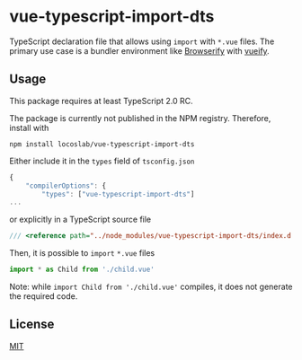 # vue-typescript-import-dts
TypeScript declaration file that allows using `import` with `*.vue` files. The primary use case is a bundler environment like [Browserify](http://browserify.org/) with [vueify](https://github.com/vuejs/vueify).

## Usage
This package requires at least TypeScript 2.0 RC.

The package is currently not published in the NPM registry. Therefore, install with

	npm install locoslab/vue-typescript-import-dts

Either include it in the `types` field of `tsconfig.json`

```javascript
{
	"compilerOptions": {
		"types": ["vue-typescript-import-dts"]
...
```

or explicitly in a TypeScript source file

```typescript
/// <reference path="../node_modules/vue-typescript-import-dts/index.d.ts"/>
```

Then, it is possible to `import` `*.vue` files

```typescript
import * as Child from './child.vue'
```

Note: while `import Child from './child.vue'` compiles, it does not generate the required code.

## License
[MIT](http://opensource.org/licenses/MIT)
